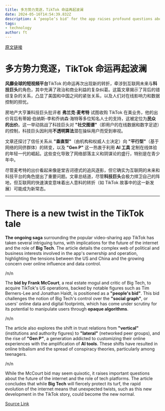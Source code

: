 ```yaml
---
title: 多方势力竞逐，TikTok 命运再起波澜
date: 2024-05-16T14:54:39.832Z
description: A ‘people’s bid’ for the app raises profound questions about how we live online
tags: 
- technology
author: ft
---
```


[原文链接](https://ft.com/content/658f8856-6a8a-434e-8559-c039fae2d79a)

# 多方势力竞逐，TikTok 命运再起波澜 

**风靡全球的短视频平台**TikTok 的命运再次出现新的转折，牵涉到互联网未来与**科技巨头**的角色，其中充满了政治和商业利益的复杂纠葛。这篇文章揭示了背后的错综复杂的关系，凸显了美国和中国之间的紧张关系，以及人们对在线影响力和数据控制的担忧。 

房地产大亨兼科技巨头批评者 **弗兰克·麦考特** 试图收购 TikTok 在美业务，他的出价背后有蒂姆·伯纳斯-李和乔纳森·海特等多位知名人士的支持，这被定位为**民众的出价**。这一举动挑战了科技巨头对 **"社交图谱"**（即用户的在线数据和数字足迹）的控制，科技巨头因利用**不透明算法**潜在操纵用户而受到审视。 

文章还探讨了信任关系从 **"垂直型"**（由机构和权威人士决定）向 **"平行型"**（基于网络的同侪群体）的转变，以及 **"Gen P"** 这一热衷于利用 **AI 工具** 定制在线体验的年轻一代的崛起。这些变化导致了网络部落主义和阴谋论的盛行，特别是在青少年中。 

尽管麦考特的出价看起来像是堂吉诃德式的追风逐影，但它确实为互联网的未来和科技平台的角色提出了重要问题。文章总结道，尽管**科技巨头**会极力捍卫自己的阵地，但互联网的快速演变意味着出人意料的转折（如 TikTok 故事中的这一新发展）可能成为新常态。

---

# There is a new twist in the TikTok tale 

**The ongoing saga** surrounding the popular video-sharing app TikTok has taken several intriguing turns, with implications for the future of the internet and the role of **Big Tech**. The article details the complex web of political and business interests involved in the app's ownership and operation, highlighting the tensions between the US and China and the growing concern over online influence and data control. 

/n/n

The **bid by Frank McCourt**, a real estate mogul and critic of Big Tech, to acquire TikTok's US operations, backed by notable figures such as Tim Berners-Lee and Jonathan Haidt, is positioned as a **"people's bid"**. This bid challenges the notion of Big Tech's control over the **"social graph"**, or users' online data and digital footprints, which has come under scrutiny for its potential to manipulate users through **opaque algorithms**. 

/n/n

The article also explores the shift in trust relations from **"vertical"** (institutions and authority figures) to **"lateral"** (networked peer groups), and the rise of **"Gen P"**, a generation addicted to customizing their online experiences with the amplification of **AI tools**. These shifts have resulted in online tribalism and the spread of conspiracy theories, particularly among teenagers. 

/n/n

While the McCourt bid may seem quixotic, it raises important questions about the future of the internet and the role of tech platforms. The article concludes that while **Big Tech** will fiercely protect its turf, the rapid evolution of the internet means that unexpected twists, such as this new development in the TikTok story, could become the new normal.

[Source Link](https://ft.com/content/658f8856-6a8a-434e-8559-c039fae2d79a)

